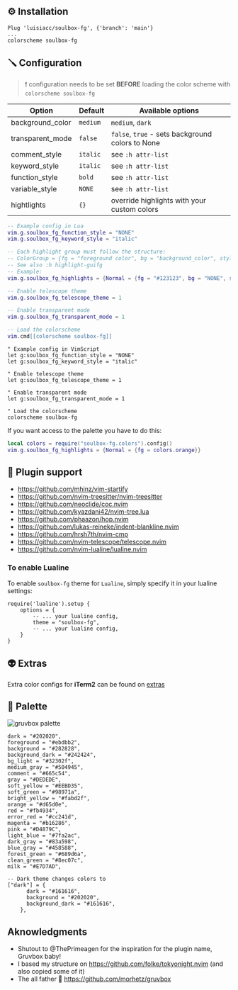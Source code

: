 ## ⚙️ Installation

```vim
Plug 'luisiacc/soulbox-fg', {'branch': 'main'}
...
colorscheme soulbox-fg
```

## 🪛 Configuration

> ❗️ configuration needs to be set **BEFORE** loading the color scheme with `colorscheme soulbox-fg`

| Option           | Default  | Available options                                |
| ---------------- | -------- | -------------------------------------------------|
| background\_color | `medium` | `medium`, `dark`                                 |
| transparent\_mode | `false`  | `false`, `true` - sets background colors to None |
| comment\_style    | `italic` | see `:h attr-list`                               |
| keyword\_style    | `italic` | see `:h attr-list`                               |
| function\_style   | `bold`   | see `:h attr-list`                               |
| variable\_style   | `NONE`   | see `:h attr-list`                               |
| hightlights      | `{}`     | override highlights with your custom colors      |

```lua
-- Example config in Lua
vim.g.soulbox_fg_function_style = "NONE"
vim.g.soulbox_fg_keyword_style = "italic"

-- Each highlight group must follow the structure:
-- ColorGroup = {fg = "foreground color", bg = "background_color", style = "some_style(:h attr-list)"}
-- See also :h highlight-guifg
-- Example:
vim.g.soulbox_fg_highlights = {Normal = {fg = "#123123", bg = "NONE", style="underline"}}

-- Enable telescope theme
vim.g.soulbox_fg_telescope_theme = 1

-- Enable transparent mode
vim.g.soulbox_fg_transparent_mode = 1

-- Load the colorscheme
vim.cmd[[colorscheme soulbox-fg]]
```

```vim
" Example config in VimScript
let g:soulbox_fg_function_style = "NONE"
let g:soulbox_fg_keyword_style = "italic"

" Enable telescope theme
let g:soulbox_fg_telescope_theme = 1

" Enable transparent mode
let g:soulbox_fg_transparent_mode = 1

" Load the colorscheme
colorscheme soulbox-fg
```

If you want access to the palette you have to do this:

```lua
local colors = require("soulbox-fg.colors").config()
vim.g.soulbox_fg_highlights = {Normal = {fg = colors.orange}}
```

## 🔌 Plugin support

*   https://github.com/mhinz/vim-startify
*   https://github.com/nvim-treesitter/nvim-treesitter
*   https://github.com/neoclide/coc.nvim
*   https://github.com/kyazdani42/nvim-tree.lua
*   https://github.com/phaazon/hop.nvim
*   https://github.com/lukas-reineke/indent-blankline.nvim
*   https://github.com/hrsh7th/nvim-cmp
*   https://github.com/nvim-telescope/telescope.nvim
*   https://github.com/nvim-lualine/lualine.nvim

### To enable Lualine

To enable `soulbox-fg` theme for `Lualine`, simply specify it in your lualine settings:

    require('lualine').setup {
        options = {
            -- ... your lualine config,
            theme = "soulbox-fg",
            -- ... your lualine config,
        }
    }

## 👽 Extras

Extra color configs for **iTerm2** can be found on [extras](extras/)

## 🌈 Palette

![gruvbox palette](https://user-images.githubusercontent.com/31720261/147415431-13f6c6af-2f76-46c9-8448-20c71e359fc5.png)

    dark = "#202020",
    foreground = "#ebdbb2",
    background = "#282828",
    background_dark = "#242424",
    bg_light = "#32302f",
    medium_gray = "#504945",
    comment = "#665c54",
    gray = "#DEDEDE",
    soft_yellow = "#EEBD35",
    soft_green = "#98971a",
    bright_yellow = "#fabd2f",
    orange = "#d65d0e",
    red = "#fb4934",
    error_red = "#cc241d",
    magenta = "#b16286",
    pink = "#D4879C",
    light_blue = "#7fa2ac",
    dark_gray = "#83a598",
    blue_gray = "#458588",
    forest_green = "#689d6a",
    clean_green = "#8ec07c",
    milk = "#E7D7AD",

    -- Dark theme changes colors to
    ["dark"] = {
          dark = "#161616",
          background = "#202020",
          background_dark = "#161616",
        },

## Aknowledgments

*   Shutout to @ThePrimeagen for the inspiration for the plugin name, Gruvbox baby!
*   I based my structure on https://github.com/folke/tokyonight.nvim (and also copied some of it)
*   The all father 👴 https://github.com/morhetz/gruvbox
